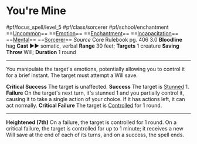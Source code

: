 # You're Mine
#pf/focus_spell/level_5 #pf/class/sorcerer #pf/school/enchantment 
==[Uncommon](../../../Traits/Uncommon.md)== ==[Emotion](../../../Traits/Emotion.md)== ==[Enchantment](../../../Traits/Enchantment.md)== ==[Incapacitation](../../../Traits/Incapacitation.md)== ==[Mental](../../../Traits/Mental.md)== ==[Sorcerer](../../../Traits/Sorcerer.md)==
*Source* Core Rulebook pg. 406 3.0
**Bloodline** hag
**Cast** ►► somatic, verbal
**Range** 30 feet; **Targets** 1 creature
**Saving Throw** Will; **Duration** 1 round

---
You manipulate the target's emotions, potentially allowing you to control it for a brief instant. The target must attempt a Will save.

**Critical Success** The target is unaffected.
**Success** The target is [Stunned](../../../Conditions/Stunned.md) 1.
**Failure** On the target's next turn, it's stunned 1 and you partially control it, causing it to take a single action of your choice. If it has actions left, it can act normally.
**Critical Failure** The target is [Controlled](../../../Conditions/Controlled.md) for 1 round.

<hr>

**Heightened (7th)** On a failure, the target is controlled for 1 round. On a critical failure, the target is controlled for up to 1 minute; it receives a new Will save at the end of each of its turns, and on a success, the spell ends.